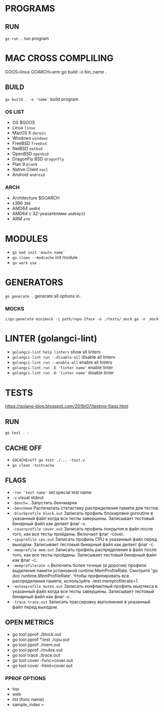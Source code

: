 # PROGRAMS #
## RUN ##
`go run .`
run program

# MAC CROSS COMPLILING #
GOOS=linux GOARCH=arm go build -o bin_name .

## BUILD ##
`go build . -o 'name'`
build program

### OS LIST ###
- OS	$GOOS
- Linux	`linux`
- MacOS X	`darwin`
- Windows	`windows`
- FreeBSD	`freebsd`
- NetBSD	`netbsd`
- OpenBSD	`openbsd`
- DragonFly BSD	`dragonfly`
- Plan 9	`plan9`
- Native Client	`nacl`
- Android	`android`

### ARCH ###
- Architecture	$GOARCH
- x386	`386`
- AMD64	`amd64`
- AMD64 с 32-указателями	`amd64p32`
- ARM	`arm`

# MODULES #
- `go mod init 'moule name'`
- `go clean --modcache`
init module
- `go work use .`

# GENERATORS #
`go generate .`
generate all options in .
### MOCKS ###
`//go:generate minimock -i path/repo.Iface -o ./tests/_mock.go -n _mock`

# LINTER (golangci-lint) #
- `golangci-lint help linters`
show all linters
- `golangci-lint run --disable-all`
disable all linters
- `golangci-lint run --enable-all`
enable all linters
- `golangci-lint run -E 'linter name'`
enable linter
- `golangci-lint run -D 'linter name'`
disable linter

# TESTS #
https://golang-blog.blogspot.com/2019/07/testing-flags.html

## RUN ##
`go test . -`

## CACHE OFF ## 
- `GOCACHE=off go test ./... -test.v`
- `go clean -testcache`

## FLAGS ##
- `-run 'test name'`
set special test name 
- `-v`
visual stdout
- `-bench=.`
Запустить бенчмарки
- `-benchmem`
Распечатать статистику распределения памяти для тестов.
- `-blockprofile block.out`
Записать профиль блокировки goroutine в указанный файл когда все тесты завершены. Записывает тестовый бинарный файл как делает флаг -c. 
- `-coverprofile cover.out`
Записать профиль покрытия в файл после того, как все тесты пройдены.
Включает флаг -cover.
- `-cpuprofile cpu.out`
Записать профиль CPU в указанный файл перед выходом. Записывает тестовый бинарный файл как делает флаг -c.
- `-memprofile mem.out`
Записать профиль распределения в файл после того, как все тесты пройдены. Записывает тестовый бинарный файл как флаг -c.
- `-memprofilerate n`
Включить более точные (и дорогие) профили выделения памяти установкой runtime.MemProfileRate. Смотрите 'go doc runtime.MemProfileRate'. Чтобы профилировать все распределения памяти, используйте -test.memprofilerate=1.
- `-mutexprofile mutex.out`
Записать конфликтный профиль мьютекса в указанный файл когда все тесты завершены. Записывает тестовый бинарный файл как флаг -c.
- `-trace trace.out`
Записать трассировку выполнения в указанный файл перед выходом.

## OPEN METRICS ##
- go tool pprof ./block.out
- go tool pprof *.test ./cpu.out
- go tool pprof ./mem.out
- go tool pprof ./mutex.out
- go tool trace ./trace.out
- go tool cover -func=cover.out
- go tool cover -html=cover.out

### PPROF OPTIONS ###
- top
- web
- list (func name)
- sample_index = 
